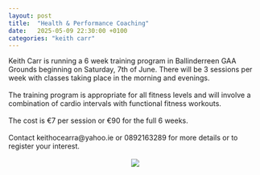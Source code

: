 ```yaml
---
layout: post
title:  "Health & Performance Coaching"
date:   2025-05-09 22:30:00 +0100
categories: "keith carr"
---
```

<div>Keith Carr is running a 6 week training program in Ballinderreen GAA Grounds beginning on Saturday, 7th of June. There will be 3 sessions per week with classes taking place in the morning and evenings.</div><div><br /></div><div>The training program is appropriate for all fitness levels and will involve a combination of cardio intervals with functional fitness workouts.</div><div><br /></div><div>The cost is €7 per session or €90 for the full 6 weeks.</div><div><br /></div><div>Contact keithocearra@yahoo.ie or 0892163289 for more details or to register your interest.</div><div><br /></div><div class="separator" style="clear: both; text-align: center;"><a href="https://blogger.googleusercontent.com/img/b/R29vZ2xl/AVvXsEhe-YbZf4jq5Rkblm0SzY_ug88ip8s6CVx9R-f5n56w1oyr0E1pfHEVa5wiQCcW406Wl9rS45TRWvsk3Z4kXnqKE4TeRfCYMyepokdnGOWIzJQimGW3bFlyP30ApWCVTRYzsu3LTHNginarf9gLYdsT7pvmvrQAuJTApXr2X5_AaaCiII1kY84KP7FjeSKm/s1600/PHOTO-2025-05-08-12-47-06.jpg" style="margin-left: 1em; margin-right: 1em;"><img border="0" data-original-height="1600" data-original-width="1131" src="https://blogger.googleusercontent.com/img/b/R29vZ2xl/AVvXsEhe-YbZf4jq5Rkblm0SzY_ug88ip8s6CVx9R-f5n56w1oyr0E1pfHEVa5wiQCcW406Wl9rS45TRWvsk3Z4kXnqKE4TeRfCYMyepokdnGOWIzJQimGW3bFlyP30ApWCVTRYzsu3LTHNginarf9gLYdsT7pvmvrQAuJTApXr2X5_AaaCiII1kY84KP7FjeSKm/s16000/PHOTO-2025-05-08-12-47-06.jpg" /></a></div><br /><div><br /></div>